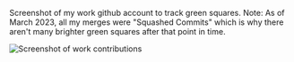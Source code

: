 Screenshot of my work github account to track green squares.
Note: As of March 2023, all my merges were "Squashed Commits" which is why there aren't many brighter green squares after that point in time. 

![Screenshot of work contributions](https://github.com/avcoder/view-contributions-green-squares-2023/assets/7874705/697e73e5-c6c7-4b64-a464-fc5b845b9706)





